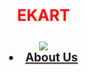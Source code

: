 <!DOCTYPE html>
<html>
<head>
<title><font color="blue">ABOUT US</font></title>
</head>
<body>
<header>
<center><h1><font color="red">EKART</font></h1></center>
<h2><img src="https://etimg.etb2bimg.com/photo/59062840.cms">
<li><a href="https://ekartlogistics.com/about_us">About Us</a></li><h2>
</body>
</html>
